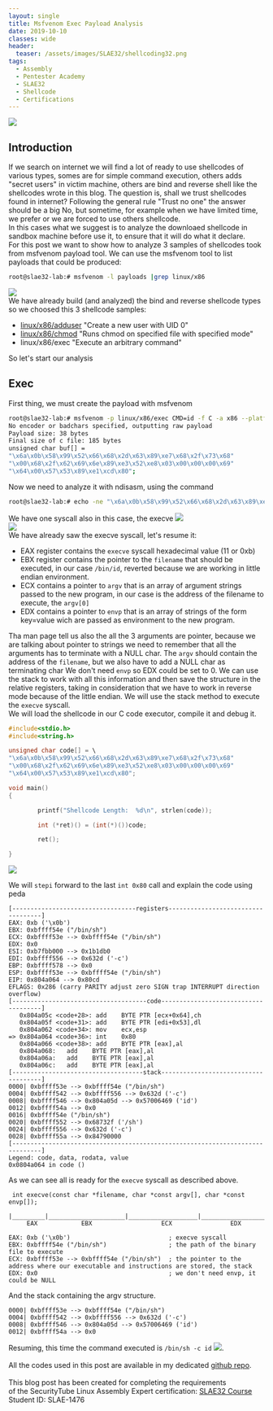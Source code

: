 ```yaml
---
layout: single
title: Msfvenom Exec Payload Analysis
date: 2019-10-10
classes: wide
header:
  teaser: /assets/images/SLAE32/shellcoding32.png
tags:
  - Assembly
  - Pentester Academy
  - SLAE32
  - Shellcode
  - Certifications
--- 
```

![](/assets/images/SLAE32/shellcoding32.png)

## Introduction
If we search on internet we will find a lot of ready to use shellcodes of various types, somes are for simple command execution, others adds "secret users" in victim machine, others are bind and reverse shell like the shellcodes wrote in this blog. The question is, shall we trust shellcodes found in internet? Following the general rule "Trust no one" the answer should be a big No, but sometime, for example when we have limited time, we prefer or we are forced to use others shellcode.<br>
In this cases what we suggest is to analyze the downloaed shellcode in sandbox machine before use it, to ensure that it will do what it declare.<br>
For this post we want to show how to analyze 3 samples of shellcodes took from msfvenom payload tool.
We can use the msfvenom tool to list payloads that could be produced:
```bash
root@slae32-lab:# msfvenom -l payloads |grep linux/x86
```
![](/assets/images/SLAE32/assignment_5/analysis_0.png)<br>
We have already build (and analyzed) the bind and reverse shellcode types so we choosed this 3 shellcode samples:
- [linux/x86/adduser](https://blackcloud.me/SLAE32-5-1/) "Create a new user with UID 0"
- [linux/x86/chmod](https://blackcloud.me/SLAE32-5-2/) "Runs chmod on specified file with specified mode"
- linux/x86/exec "Execute an arbitrary command"

So let's start our analysis

## Exec
First thing, we must create the payload with msfvenom
```bash
root@slae32-lab:# msfvenom -p linux/x86/exec CMD=id -f C -a x86 --platform linux
No encoder or badchars specified, outputting raw payload
Payload size: 38 bytes
Final size of c file: 185 bytes
unsigned char buf[] = 
"\x6a\x0b\x58\x99\x52\x66\x68\x2d\x63\x89\xe7\x68\x2f\x73\x68"
"\x00\x68\x2f\x62\x69\x6e\x89\xe3\x52\xe8\x03\x00\x00\x00\x69"
"\x64\x00\x57\x53\x89\xe1\xcd\x80";

```
Now we need to analyze it with ndisasm, using the command 
```bash
root@slae32-lab:# echo -ne "\x6a\x0b\x58\x99\x52\x66\x68\x2d\x63\x89\xe7\x68\x2f\x73\x68\x00\x68\x2f\x62\x69\x6e\x89\xe3\x52\xe8\x03\x00\x00\x00\x69\x64\x00\x57\x53\x89\xe1\xcd\x80" | ndisasm -u -
```
We have one syscall also in this case, the execve 
![](/assets/images/SLAE32/assignment_5/execve_0.png)<br>
![](/assets/images/SLAE32/assignment_5/execve_1.png)<br> 
We have already saw the execve syscall, let's resume it:
- EAX register contains the ```execve``` syscall hexadecimal value (11 or 0xb)
- EBX register contains the pointer to the ```filename``` that should be executed, in our case ```/bin/id```, reverted because we are working in little endian environment.
- ECX contains a pointer to ```argv``` that is an array of argument strings passed to the new program, in our case is the address of the filename to execute, the ```argv[0]```
- EDX contains a pointer to ```envp``` that is an array of strings of the form key=value wich are passed as environment to the new program.<br>

Tha man page tell us also the all the 3 arguments are pointer, because we are talking about pointer to strings we need to remember that all the arguments has to terminate with a NULL char.
The ```argv``` should contain the address of the ```filename```, but we also have to add a NULL char as terminating char
We don't need ```envp``` so EDX could be set to 0.
We can use the stack to work with all this information and then save the structure in the relative registers, taking in consideration that we have to work in reverse mode because of the little endian.
We will use the stack method to execute the ```execve``` syscall.<br>
We will load the shellcode in our C code executor, compile it and debug it.<br>
```c
#include<stdio.h>
#include<string.h>

unsigned char code[] = \
"\x6a\x0b\x58\x99\x52\x66\x68\x2d\x63\x89\xe7\x68\x2f\x73\x68"
"\x00\x68\x2f\x62\x69\x6e\x89\xe3\x52\xe8\x03\x00\x00\x00\x69"
"\x64\x00\x57\x53\x89\xe1\xcd\x80";

void main()
{

        printf("Shellcode Length:  %d\n", strlen(code));

        int (*ret)() = (int(*)())code;

        ret();

}
```
![](/assets/images/SLAE32/assignment_5/execve_2.png)<br> 

We will ```stepi``` forward to the last ```int 0x80``` call and explain the code using peda
```assembly
[----------------------------------registers-----------------------------------]
EAX: 0xb ('\x0b')
EBX: 0xbffff54e ("/bin/sh")
ECX: 0xbffff53e --> 0xbffff54e ("/bin/sh")
EDX: 0x0 
ESI: 0xb7fbb000 --> 0x1b1db0 
EDI: 0xbffff556 --> 0x632d ('-c')
EBP: 0xbffff578 --> 0x0 
ESP: 0xbffff53e --> 0xbffff54e ("/bin/sh")
EIP: 0x804a064 --> 0x80cd
EFLAGS: 0x286 (carry PARITY adjust zero SIGN trap INTERRUPT direction overflow)
[-------------------------------------code-------------------------------------]
   0x804a05c <code+28>:	add    BYTE PTR [ecx+0x64],ch
   0x804a05f <code+31>:	add    BYTE PTR [edi+0x53],dl
   0x804a062 <code+34>:	mov    ecx,esp
=> 0x804a064 <code+36>:	int    0x80
   0x804a066 <code+38>:	add    BYTE PTR [eax],al
   0x804a068:	add    BYTE PTR [eax],al
   0x804a06a:	add    BYTE PTR [eax],al
   0x804a06c:	add    BYTE PTR [eax],al
[------------------------------------stack-------------------------------------]
0000| 0xbffff53e --> 0xbffff54e ("/bin/sh")
0004| 0xbffff542 --> 0xbffff556 --> 0x632d ('-c')
0008| 0xbffff546 --> 0x804a05d --> 0x57006469 ('id')
0012| 0xbffff54a --> 0x0 
0016| 0xbffff54e ("/bin/sh")
0020| 0xbffff552 --> 0x68732f ('/sh')
0024| 0xbffff556 --> 0x632d ('-c')
0028| 0xbffff55a --> 0x84790000 
[------------------------------------------------------------------------------]
Legend: code, data, rodata, value
0x0804a064 in code ()
```
As we can see all is ready for the ```execve``` syscall as described above.<br>
```
 int execve(const char *filename, char *const argv[], char *const envp[]);
 |_________|_____________________|___________________|___________________|
     EAX            EBX                   ECX                EDX

EAX: 0xb ('\x0b')                           ; execve syscall
EBX: 0xbffff54e ("/bin/sh")                 ; the path of the binary file to execute
ECX: 0xbffff53e --> 0xbffff54e ("/bin/sh")  ; the pointer to the address where our executable and instructions are stored, the stack
EDX: 0x0                                    ; we don't need envp, it could be NULL
```
And the stack containing the argv structure.<br>

```
0000| 0xbffff53e --> 0xbffff54e ("/bin/sh")
0004| 0xbffff542 --> 0xbffff556 --> 0x632d ('-c')
0008| 0xbffff546 --> 0x804a05d --> 0x57006469 ('id')
0012| 0xbffff54a --> 0x0 
```
Resuming, this time the command executed is ```/bin/sh -c id```
![](/assets/images/SLAE32/assignment_5/execve_3.png).<br>
<br>
All the codes used in this post are available in my dedicated [github repo](https://github.com/bolonobolo/SLAE32_code).<br>
<br>
This blog post has been created for completing the requirements <br>
of the SecurityTube Linux Assembly Expert certification: [SLAE32 Course](http://securitytube-­training.com/online­‐courses/securitytube­‐linux­‐assembly­‐expert/)<br>
Student ID: SLAE-1476



